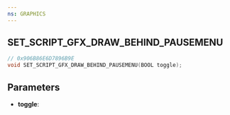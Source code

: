 ```yaml
---
ns: GRAPHICS
---
```

## SET_SCRIPT_GFX_DRAW_BEHIND_PAUSEMENU

```c
// 0x906B86E6D7896B9E
void SET_SCRIPT_GFX_DRAW_BEHIND_PAUSEMENU(BOOL toggle);
```

## Parameters
* **toggle**:
